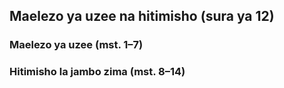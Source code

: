 ## Maelezo ya uzee na hitimisho (sura ya 12)

### Maelezo ya uzee (mst. 1–7)

### Hitimisho la jambo zima (mst. 8–14)

